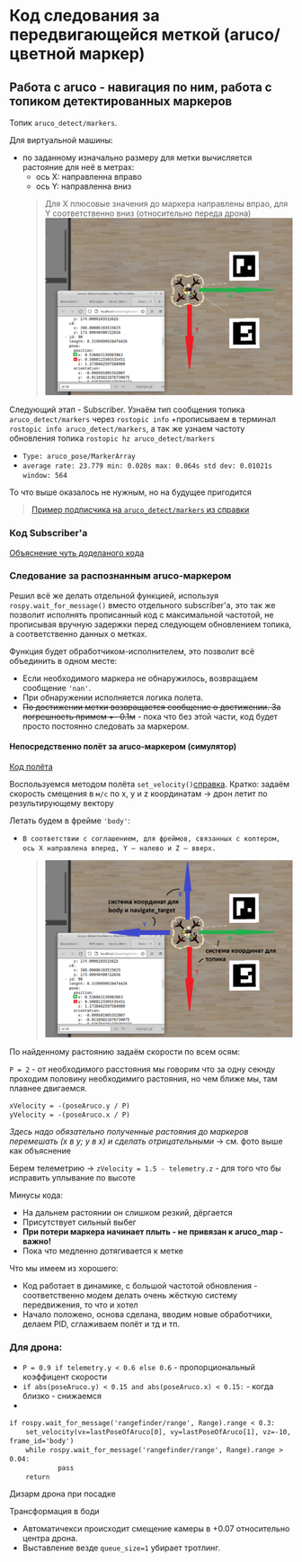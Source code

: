 # Код следования за передвигающейся меткой (aruco/цветной маркер)

## Работа с aruco - навигация по ним, работа с топиком детектированных маркеров

Топик `aruco_detect/markers`.

Для виртуальной машины:
+ по заданному изначально размеру для метки вычисляется растояние для неё в метрах:
  + ось X: направленна вправо
  + ось Y: направленна вниз
  > Для X плюсовые значения до маркера направлены впрао, для Y соответственно вниз (относительно переда дрона)
  ![наглядно](/_img/напраление_маркеров_топик.png)
  
Следующий этап - Subscriber.
Узнаём тип сообщения топика `aruco_detect/markers` через `rostopic info`
+прописываем в терминал `rostopic info aruco_detect/markers`, а так же узнаем частоту обновления топика `rostopic hz aruco_detect/markers`
  + `Type: aruco_pose/MarkerArray`
  + `average rate: 23.779
	min: 0.020s max: 0.064s std dev: 0.01021s window: 564`

То что выше оказалось не нужным, но на будущее пригодится
> [Пример подписчика на `aruco_detect/markers` из справки](https://clover.coex.tech/ru/aruco_marker.html#работа-с-результатом-распознавания-из-python)

### Код Subscriber'a
[Объяснение чуть доделаного кода](subscriber.md)



### Следование за распознанным aruco-маркером
Решил всё же делать отдельной функцией, используя `rospy.wait_for_message()` вместо отдельного subscriber'a, это так же позволит исполнять прописанный код с максимальной частотой, не прописывая вручную задержки перед следующем обновлением топика, а соответственно данных о метках.

Функция будет обработчиком-исполнителем, это позволит всё объединить в одном месте:
+ Если необходимого маркера не обнаружилось, возвращаем сообщение `'nan'`.
+ При обнаружении исполняется логика полета.
+ ~~По достижении метки возвращается сообщение о достижении. За погрешность примем +- 0.1м~~ - пока что без этой части, код будет просто постоянно следовать за маркером.

#### Непосредственно полёт за aruco-маркером (симулятор)
[Код полёта](flyToAruco_withVelocity.py)

Воспользуемся методом полёта `set_velocity()`[справка](https://clover.coex.tech/ru/simple_offboard.html#setvelocity). Кратко: задаём скорость смещения в `м/с` по x, y и z координатам -> дрон летит по результирующему вектору

Летать будем в фрейме `'body'`:
+ `В соответствии с соглашением, для фреймов, связанных с коптером, ось X направлена вперед, Y – налево и Z – вверх.`

  > ![фото](/_img/системы_координат_фреймыСвязаныеСДроном.png)


По найденному растоянию задаём скорости по всем осям:

`P = 2` - от необходимого расстояния мы говорим что за одну секнду проходим половину необходимиго растояния, но чем ближе мы, там плавнее двигаемся.
```
xVelocity = -(poseAruco.y / P)
yVelocity = -(poseAruco.x / P)
```
  
  _Здесь надо обязательно полученные растояния до маркеров перемешать (x в y; y в x) и сделать отрицательными_ -> см. фото выше как объяснение
  
  Берем телеметрию -> `zVelocity = 1.5 - telemetry.z` - для того что бы исправить уплывание по высоте



Минусы кода:
+ На дальнем растоянии он слишком резкий, дёргается
+ Присутствует сильный выбег
+ __При потери маркера начинает плыть - не привязан к aruco_map - важно!__
+ Пока что медленно дотягивается к метке

Что мы имеем из хорошего:
+ Код работает в динамике, с большой частотой обновления - соответственно модем делать очень жёсткую систему передвижения, то что и хотел
+ Начало положено, основа сделана, вводим новые обработчики, делаем PID, сглаживаем полёт и тд и тп.


### Для дрона:

+ `P = 0.9 if telemetry.y < 0.6 else 0.6` - пропорциональный коэффицент скорости
+ `if abs(poseAruco.y) < 0.15 and abs(poseAruco.x) < 0.15:` - когда близко - снижаемся
+ 
```
if rospy.wait_for_message('rangefinder/range', Range).range < 0.3:
	set_velocity(vx=lastPoseOfAruco[0], vy=lastPoseOfAruco[1], vz=-10, frame_id='body')
	while rospy.wait_for_message('rangefinder/range', Range).range > 0.04:
    		pass
	return
```
Дизарм дрона при посадке

Трансформация в боди
+ Автоматичекси происходит смещение камеры в +0.07 относительно центра дрона.
+ Выставление везде `queue_size=1` убирает тротлинг.
